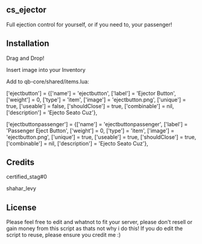 ## cs_ejector
Full ejection control for yourself, or if you need to, your passenger!

## Installation
Drag and Drop!

Insert image into your Inventory

Add to qb-core/shared/items.lua:

 ['ejectbutton']                       = {['name'] = 'ejectbutton',                         ['label'] = 'Ejector Button',              ['weight'] = 0,        ['type'] = 'item',         ['image'] = 'ejectbutton.png',               ['unique'] = true,         ['useable'] = false,      ['shouldClose'] = true,      ['combinable'] = nil,   ['description'] = 'Ejecto Seato Cuz'},

 ['ejectbuttonpassenger']            = {['name'] = 'ejectbuttonpassenger',              ['label'] = 'Passenger Eject Button',    ['weight'] = 0,            ['type'] = 'item',         ['image'] = 'ejectbutton.png',             ['unique'] = true,          ['useable'] = true,     ['shouldClose'] = true,      ['combinable'] = nil,   ['description'] = 'Ejecto Seato Cuz'},
 
## Credits
certified_stag#0

shahar_levy

## License
Please feel free to edit and whatnot to fit your server, please don't resell or gain money from this script as thats not why i do this!
If you do edit the script to reuse, please ensure you credit me :)
